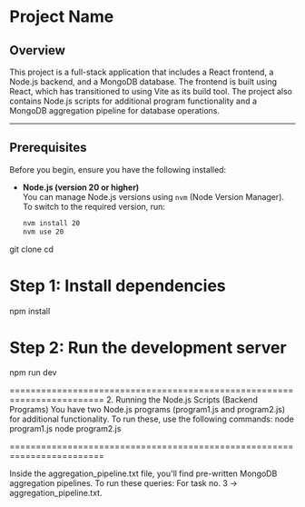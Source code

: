 # Project Name

## Overview

This project is a full-stack application that includes a React frontend, a Node.js backend, and a MongoDB database. The frontend is built using React, which has transitioned to using Vite as its build tool. The project also contains Node.js scripts for additional program functionality and a MongoDB aggregation pipeline for database operations.

---

## Prerequisites

Before you begin, ensure you have the following installed:

- **Node.js (version 20 or higher)**  
  You can manage Node.js versions using `nvm` (Node Version Manager). To switch to the required version, run:
  
  ```bash
  nvm install 20
  nvm use 20


git clone <repository-url>
cd <project-directory>

# Step 1: Install dependencies
npm install

# Step 2: Run the development server
npm run dev


========================================================================
2. Running the Node.js Scripts (Backend Programs)
You have two Node.js programs (program1.js and program2.js) for additional functionality. To run these, use the following commands:
node program1.js
node program2.js


========================================================================

Inside the aggregation_pipeline.txt file, you'll find pre-written MongoDB aggregation pipelines. To run these queries:
For task no. 3 -> aggregation_pipeline.txt.